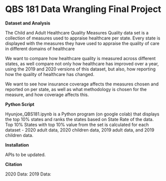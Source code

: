 # QBS 181 Data Wrangling Final Project

**Dataset and Analysis**


The Child and Adult Healthcare Quality Measures Quality data set is a collection of measures used to appraise healthcare per state. Every state is displayed with the measures they have used to appraise the quality of care in different domains of healthcare

We want to compare how healthcare quality is measured across different states, as well compare not only how healthcare has improved over a year, using the 2019 and 2020 versions of this dataset, but also, how reporting how the quality of healthcare has changed.

We want to see how insurance coverage affects the measures chosen and reported on per state, as well as what methodology is chosen for the measure, and how coverage affects this.



**Python Script**

Hyunjoe_QBS181.ipynb is a Python program (on google colab) that displays the top 10% states and ranks the states based on State Rate of the data.
Top 10% States with top 10% value from the set is calculated for each dataset - 2020 adult data, 2020 children data, 2019 adult data, and 2019 children data.



**Installation**

APIs to be updated.



**Citation**

2020 Data:
2019 Data: 
